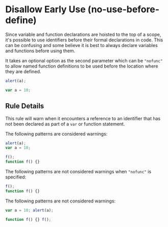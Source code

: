 # Disallow Early Use (no-use-before-define)

Since variable and function declarations are hoisted to the top of a scope, it's possible to use identifiers before their formal declarations in code. This can be confusing and some believe it is best to always declare variables and functions before using them.

It takes an optional option as the second parameter which can be `"nofunc"` to allow named function definitions to be used before the location where they are defined.

```js
alert(a);

var a = 10;
```

## Rule Details

This rule will warn when it encounters a reference to an identifier that has not been declared as part of a `var` or function statement.

The following patterns are considered warnings:

```js
alert(a);
var a = 10;

f();
function f() {}
```

The following patterns are not considered warnings when `"nofunc"` is specified:

```js
f();
function f() {}
```

The following patterns are not considered warnings:

```js
var a = 10; alert(a);

function f() {} f();
```
